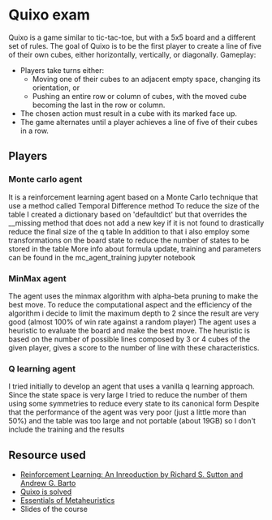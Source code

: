 
# Quixo exam
Quixo is a game similar to tic-tac-toe, but with a 5x5 board and a different set of rules. 
The goal of Quixo is to be the first player to create a line of five of their own cubes, either horizontally, vertically, or diagonally.
Gameplay:
* Players take turns either:
  - Moving one of their cubes to an adjacent empty space, changing its orientation, or
  - Pushing an entire row or column of cubes, with the moved cube becoming the last in the row or column.
* The chosen action must result in a cube with its marked face up.
* The game alternates until a player achieves a line of five of their cubes in a row.

## Players 
### Monte carlo agent
It is a reinforcement learning agent based on a Monte Carlo technique that use a method called Temporal Difference method
To reduce the size of the table I created a dictionary based on 'defaultdict' but that overrides the __missing method that does not add a 
new key if it is not found to drastically reduce the final size of the q table
In addition to that i also employ some transformations on the board state to reduce the number of states to be stored in the table
More info about formula update, training and parameters can be found in the mc_agent_training jupyter notebook

### MinMax agent
The agent uses the minmax algorithm with alpha-beta pruning to make the best move. 
To reduce the computational aspect and the efficiency of the algorithm i decide to limit the maximum depth to 2 since the result are very good (almost 100% of win rate against a random player)
The agent uses a heuristic to evaluate the board and make the best move. 
The heuristic is based on the number of possible lines composed by 3 or 4 cubes of the given player, gives a score to the number of line with these characteristics.

### Q learning agent
I tried initially to develop an agent that uses a vanilla q learning approach.
Since the state space is very large I tried to reduce the number of them using some symmetries to reduce every state to its canonical form
Despite that the performance of the agent was very poor (just a little more than 50%) and the table was too large and not portable (about 19GB) 
so I don't include the training and the results

## Resource used
* [Reinforcement Learning: An Inreoduction by Richard S. Sutton and Andrew G. Barto](http://incompleteideas.net/book/RLbook2018.pdf)
* [Quixo is solved](https://www.researchgate.net/publication/343390362_Quixo_Is_Solved)
* [Essentials of Metaheuristics](https://cs.gmu.edu/~sean/book/metaheuristics/Essentials.pdf)
* Slides of the course

